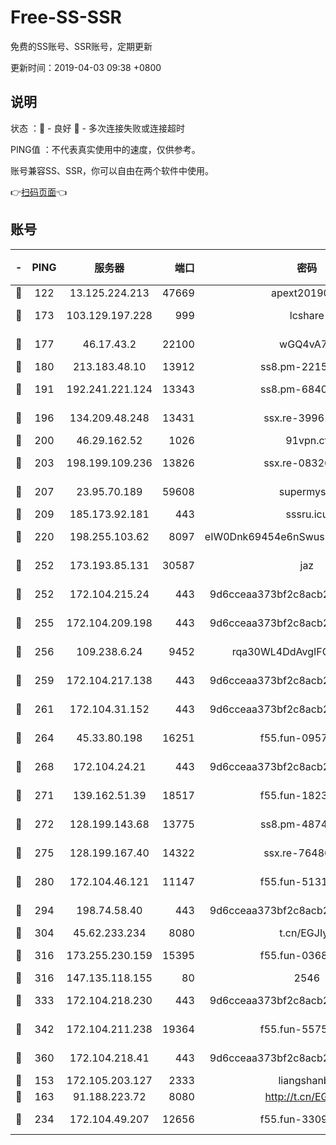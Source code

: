 # Free-SS-SSR

免费的SS账号、SSR账号，定期更新

更新时间：2019-04-03 09:38 +0800

## 说明

状态     ：🙂 - 良好 🙁 - 多次连接失败或连接超时

PING值   ：不代表真实使用中的速度，仅供参考。

账号兼容SS、SSR，你可以自由在两个软件中使用。

👉[扫码页面](https://liesauer.github.io/Free-SS-SSR/)👈

## 账号

|-|PING|服务器|端口|密码|加密方式|区域|
|:----:|:----:|:-----:|-----:|:----:|:----:|:----:|
|🙂|122|13.125.224.213|47669|apext2019001|chacha20|KR|
|🙂|173|103.129.197.228|999|lcshare|aes-256-cfb|US|
|🙂|177|46.17.43.2|22100|wGQ4vA7D|aes-256-gcm|RU|
|🙂|180|213.183.48.10|13912|ss8.pm-22156401|rc4-md5|RU|
|🙂|191|192.241.221.124|13343|ss8.pm-68405899|aes-256-cfb|US|
|🙂|196|134.209.48.248|13431|ssx.re-39961207|aes-256-cfb|US|
|🙂|200|46.29.162.52|1026|91vpn.cf|rc4-md5|RU|
|🙂|203|198.199.109.236|13826|ssx.re-08326008|aes-256-cfb|US|
|🙂|207|23.95.70.189|59608|supermyssr|chacha20-ietf|US|
|🙂|209|185.173.92.181|443|sssru.icu|rc4-md5|RU|
|🙂|220|198.255.103.62|8097|eIW0Dnk69454e6nSwuspv9DmS201tQ0D|aes-256-cfb|US|
|🙂|252|173.193.85.131|30587|jaz|aes-256-cfb|US|
|🙂|252|172.104.215.24|443|9d6cceaa373bf2c8acb22e60b6a58be6|aes-256-cfb|US|
|🙂|255|172.104.209.198|443|9d6cceaa373bf2c8acb22e60b6a58be6|aes-256-cfb|US|
|🙂|256|109.238.6.24|9452|rqa30WL4DdAvgIFG6Fs3znzTa|aes-256-cfb|FR|
|🙂|259|172.104.217.138|443|9d6cceaa373bf2c8acb22e60b6a58be6|aes-256-cfb|US|
|🙂|261|172.104.31.152|443|9d6cceaa373bf2c8acb22e60b6a58be6|aes-256-cfb|US|
|🙂|264|45.33.80.198|16251|f55.fun-09570077|aes-256-cfb|US|
|🙂|268|172.104.24.21|443|9d6cceaa373bf2c8acb22e60b6a58be6|aes-256-cfb|US|
|🙂|271|139.162.51.39|18517|f55.fun-18237824|aes-256-cfb|SG|
|🙂|272|128.199.143.68|13775|ss8.pm-48740881|aes-256-cfb|SG|
|🙂|275|128.199.167.40|14322|ssx.re-76486962|aes-256-cfb|SG|
|🙂|280|172.104.46.121|11147|f55.fun-51319184|aes-256-cfb|SG|
|🙂|294|198.74.58.40|443|9d6cceaa373bf2c8acb22e60b6a58be6|aes-256-cfb|US|
|🙂|304|45.62.233.234|8080|t.cn/EGJIyrl|rc4-md5|CA|
|🙂|316|173.255.230.159|15395|f55.fun-03681887|aes-256-cfb|US|
|🙂|316|147.135.118.155|80|2546|chacha20|US|
|🙂|333|172.104.218.230|443|9d6cceaa373bf2c8acb22e60b6a58be6|aes-256-cfb|US|
|🙂|342|172.104.211.238|19364|f55.fun-55755367|aes-256-cfb|US|
|🙂|360|172.104.218.41|443|9d6cceaa373bf2c8acb22e60b6a58be6|aes-256-cfb|US|
|🙂|153|172.105.203.127|2333|liangshanbo|chacha20|JP|
|🙂|163|91.188.223.72|8080|http://t.cn/EGJIyrl|rc4-md5|RU|
|🙂|234|172.104.49.207|12656|f55.fun-33093781|aes-256-cfb|SG|
